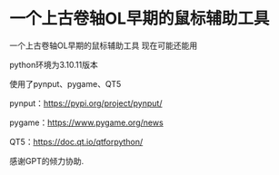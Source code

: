 # 一个上古卷轴OL早期的鼠标辅助工具
一个上古卷轴OL早期的鼠标辅助工具 现在可能还能用

python环境为3.10.11版本

使用了pynput、pygame、QT5

pynput：https://pypi.org/project/pynput/

pygame：https://www.pygame.org/news

QT5：https://doc.qt.io/qtforpython/

感谢GPT的倾力协助.